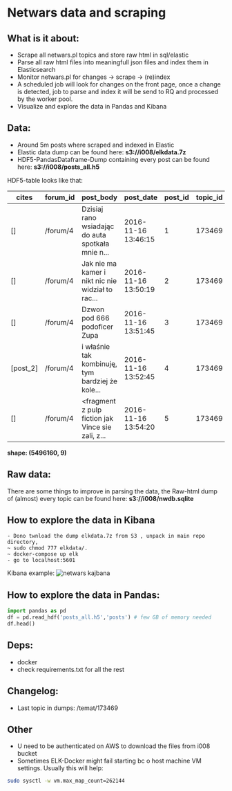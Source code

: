 # Netwars data and scraping


## What is it about:  
- Scrape all netwars.pl topics and store raw html in sql/elastic  
- Parse all raw html files into meaningfull json files and index them in Elasticsearch  
- Monitor netwars.pl for changes ->  scrape -> (re)index 
- A scheduled job will look for changes on the front page, once a change is detected, job to parse and index it will be send to RQ and processed by the worker pool.
- Visualize and explore the data in Pandas and Kibana

## Data:
- Around 5m posts where scraped and indexed in Elastic  
- Elastic data dump can be found here: **s3://i008/elkdata.7z**
- HDF5-PandasDataframe-Dump containing every post can be found here: **s3://i008/posts_all.h5** 

HDF5-table looks like that:   

|cites|forum_id|post_body|post_date|post_id|topic_id|unique_post_id|user_href|user_name|0|1|2|3|4|
|--- |--- |--- |--- |--- |--- |--- |--- |--- |--- |--- |--- |--- |--- |
|[]|/forum/4|Dzisiaj rano wsiadając do auta spotkała mnie n...|2016-11-16 13:46:15|1|173469|173469.1|29243|Vol|
|[]|/forum/4|Jak nie ma kamer i nikt nic nie widział to rac...|2016-11-16 13:50:19|2|173469|173469.2|7201|Rocca|
|[]|/forum/4|Dzwon pod 666 podoficer Zupa|2016-11-16 13:51:45|3|173469|173469.3|18416|KiV|
|[post_2]|/forum/4|i właśnie tak kombinuję, tym bardziej że kole...|2016-11-16 13:52:45|4|173469|173469.4|29243|Vol|
|[]|/forum/4|<fragment z pulp fiction jak Vince sie zali, z...|2016-11-16 13:54:20|5|173469|173469.5|15662|maac|

**shape: (5496160, 9)**

## Raw data:
There are some things to improve in parsing the data, the Raw-html dump of (almost) every topic can be found here:
**s3://i008/nwdb.sqlite**


## How to explore the data in Kibana
    - Dono twnload the dump elkdata.7z from S3 , unpack in main repo directory,
    ~ sudo chmod 777 elkdata/.
    ~ docker-compose up elk  
    - go to localhost:5601

Kibana example:
![](http://i.imgur.com/opjT4SH.png=300x "netwars kajbana")

## How to explore the data in Pandas:
```python
import pandas as pd
df = pd.read_hdf('posts_all.h5','posts') # few GB of memory needed
df.head()
```

## Deps:
- docker 
- check requirements.txt for all the rest

## Changelog:
- Last topic in dumps: /temat/173469

## Other
- U need to be authenticated on AWS to download the files from i008 bucket
- Sometimes ELK-Docker might fail starting  bc o host machine VM settings.
Usually this will help:

```bash
sudo sysctl -w vm.max_map_count=262144
```
